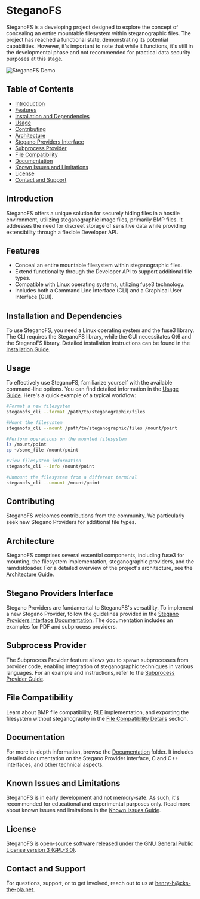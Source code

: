 # SteganoFS

SteganoFS is a developing project designed to explore the concept of concealing an entire mountable filesystem within steganographic files. The project has reached a functional state, demonstrating its potential capabilities. However, it's important to note that while it functions, it's still in the developmental phase and not recommended for practical data security purposes at this stage.

![SteganoFS Demo](link_to_demo_image.png)

## Table of Contents

- [Introduction](#introduction)
- [Features](#features)
- [Installation and Dependencies](#installation-and-dependencies)
- [Usage](#usage)
- [Contributing](#contributing)
- [Architecture](#architecture)
- [Stegano Providers Interface](#stegano-providers-interface)
- [Subprocess Provider](#subprocess-provider)
- [File Compatibility](#file-compatibility)
- [Documentation](#documentation)
- [Known Issues and Limitations](#known-issues-and-limitations)
- [License](#license)
- [Contact and Support](#contact-and-support)

## Introduction

SteganoFS offers a unique solution for securely hiding files in a hostile environment, utilizing steganographic image files, primarily BMP files. It addresses the need for discreet storage of sensitive data while providing extensibility through a flexible Developer API.

## Features

- Conceal an entire mountable filesystem within steganographic files.
- Extend functionality through the Developer API to support additional file types.
- Compatible with Linux operating systems, utilizing fuse3 technology.
- Includes both a Command Line Interface (CLI) and a Graphical User Interface (GUI).

## Installation and Dependencies

To use SteganoFS, you need a Linux operating system and the fuse3 library. The CLI requires the SteganoFS library, while the GUI necessitates Qt6 and the SteganoFS library. Detailed installation instructions can be found in the [Installation Guide](./docs/install.md).

## Usage

To effectively use SteganoFS, familiarize yourself with the available command-line options. You can find detailed information in the [Usage Guide](./docs/usage.md). Here's a quick example of a typical workflow:

```bash
#Format a new filesystem
steganofs_cli --format /path/to/steganographic/files

#Mount the filesystem
steganofs_cli --mount /path/to/steganographic/files /mount/point

#Perform operations on the mounted filesystem
ls /mount/point
cp ~/some_file /mount/point

#View filesystem information
steganofs_cli --info /mount/point

#Unmount the filesystem from a different terminal
steganofs_cli --umount /mount/point
```

## Contributing

SteganoFS welcomes contributions from the community. We particularly seek new Stegano Providers for additional file types.

## Architecture

SteganoFS comprises several essential components, including fuse3 for mounting, the filesystem implementation, steganographic providers, and the ramdiskloader. For a detailed overview of the project's architecture, see the [Architecture Guide](./docs/architecture.md).

## Stegano Providers Interface

Stegano Providers are fundamental to SteganoFS's versatility. To implement a new Stegano Provider, follow the guidelines provided in the [Stegano Providers Interface Documentation](./docs/stegano_providers_interface.md). The documentation includes an examples for PDF and subprocess providers.

## Subprocess Provider

The Subprocess Provider feature allows you to spawn subprocesses from provider code, enabling integration of steganographic techniques in various languages. For an example and instructions, refer to the [Subprocess Provider Guide](../docs/stegano_providers_interface.md#subprocess-provider).

## File Compatibility

Learn about BMP file compatibility, RLE implementation, and exporting the filesystem without steganography in the [File Compatibility Details](./docs/compatibility.md) section.

## Documentation

For more in-depth information, browse the [Documentation](./docs/) folder. It includes detailed documentation on the Stegano Provider interface, C and C++ interfaces, and other technical aspects.

## Known Issues and Limitations

SteganoFS is in early development and not memory-safe. As such, it's recommended for educational and experimental purposes only. Read more about known issues and limitations in the [Known Issues Guide](./docs/known_issues.md).

## License

SteganoFS is open-source software released under the [GNU General Public License version 3 (GPL-3.0)](./LICENSE).

## Contact and Support

For questions, support, or to get involved, reach out to us at [henry-h@cks-the-pla.net](mailto:henry-h@cks-the-pla.net).
